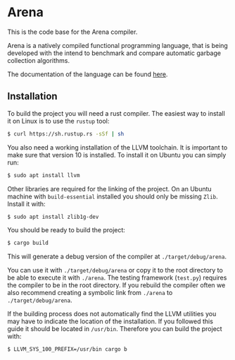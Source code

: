 # Arena

This is the code base for the Arena compiler.

Arena is a natively compiled functional programming language, that is being
developed with the intend to benchmark and compare automatic garbage collection
algorithms.

The documentation of the language can be found
[here](https://mludevid.github.io/arena/).

## Installation
To build the project you will need a rust compiler. The easiest way to install
it on Linux is to use the `rustup` tool:

```bash
$ curl https://sh.rustup.rs -sSf | sh
```

You also need a working installation of the LLVM toolchain. It is important to
make sure that version 10 is installed. To install it on Ubuntu you can simply
run:

```bash
$ sudo apt install llvm
```

Other libraries are required for the linking of the project. On an Ubuntu
machine with `build-essential` installed you should only be missing `Zlib`.
Install it with:

```bash
$ sudo apt install zlib1g-dev
```

You should be ready to build the project:

```bash
$ cargo build
```

This will generate a debug version of the compiler at `./target/debug/arena`.

You can use it with `./target/debug/arena` or copy it to the root directory to
be able to execute it with `./arena`. The testing framework (`test.py`) requires
the compiler to be in the root directory. If you rebuild the compiler often we
also recommend creating a symbolic link from `./arena` to
`./target/debug/arena`.

If the building process does not automatically find the LLVM utilities you may
have to indicate the location of the installation. If you followed this guide it
should be located in `/usr/bin`. Therefore you can build the project with:

```bash
$ LLVM_SYS_100_PREFIX=/usr/bin cargo b
```
